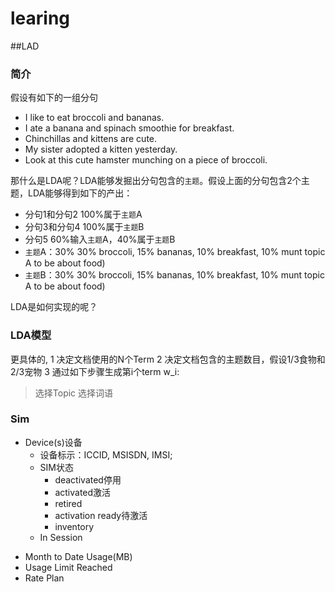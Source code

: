 learing
=======

##LAD
### 简介
假设有如下的一组分句
+ I like to eat broccoli and bananas.
+ I ate a banana and spinach smoothie for breakfast.
+ Chinchillas and kittens are cute.
+ My sister adopted a kitten yesterday.
+ Look at this cute hamster munching on a piece of broccoli.

那什么是LDA呢？LDA能够发掘出分句包含的`主题`。假设上面的分句包含2个主题，LDA能够得到如下的产出：
+ 分句1和分句2 100%属于`主题`A
+ 分句3和分句4 100%属于`主题`B
+ 分句5 60%输入`主题`A，40%属于`主题`B
+ `主题`A：30% 30% broccoli, 15% bananas, 10% breakfast, 10% munt topic A to be about food)
+ `主题`B：30% 30% broccoli, 15% bananas, 10% breakfast, 10% munt topic A to be about food)

LDA是如何实现的呢？
### LDA模型
更具体的, 
1  决定文档使用的N个Term
2  决定文档包含的主题数目，假设1/3食物和2/3宠物
3  通过如下步骤生成第i个term w_i:
 > 选择Topic
  > 选择词语

### Sim
+ Device(s)设备
  - 设备标示：ICCID, MSISDN, IMSI;
  - SIM状态
    - deactivated停用
    - activated激活
    - retired
    - activation ready待激活
    - inventory
  - In Session
 - Month to Date Usage(MB)
 - Usage Limit Reached 
 - Rate Plan
